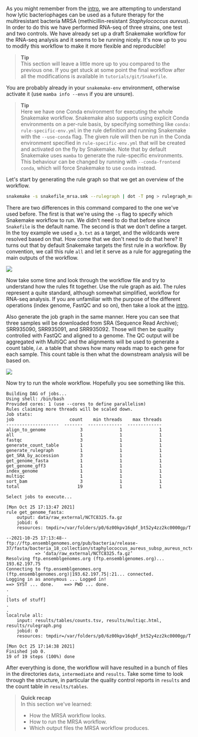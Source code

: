 As you might remember from the [intro](introduction), we are attempting to
understand how lytic bacteriophages can be used as a future therapy for the
multiresistant bacteria MRSA (methicillin-resistant _Staphylococcus aureus_).
In order to do this we have performed RNA-seq of three strains, one test and
two controls. We have already set up a draft Snakemake workflow for the RNA-seq
analysis and it seems to be running nicely. It's now up to you to modify this
workflow to make it more flexible and reproducible!

> **Tip** <br>
> This section will leave a little more up to you compared to the previous
> one. If you get stuck at some point the final workflow after all the
> modifications is available in `tutorials/git/Snakefile`.

You are probably already in your `snakemake-env` environment, otherwise
activate it (use `mamba info --envs` if you are unsure).

> **Tip** <br>
> Here we have one Conda environment for executing the whole Snakemake
> workflow. Snakemake also supports using explicit Conda environments on
> a per-rule basis, by specifying something like `conda:
> rule-specific-env.yml` in the rule definition and running Snakemake with
> the `--use-conda` flag. The given rule will then be run in the Conda
> environment specified in `rule-specific-env.yml` that will be created and
> activated on the fly by Snakemake. Note that by default Snakemake uses 
> `mamba` to generate the rule-specific environments. This behaviour can be 
> changed by running with `--conda-frontend conda`, which will force 
> Snakemake to use `conda` instead.

Let's start by generating the rule graph so that we get an overview of the
workflow.

```bash
snakemake -s snakefile_mrsa.smk --rulegraph | dot -T png > rulegraph_mrsa.png
```

There are two differences in this command compared to the one we've used
before. The first is that we're using the `-s` flag to specify which Snakemake
workflow to run. We didn't need to do that before since `Snakefile` is the
default name. The second is that we don't define a target. In the toy example
we used `a_b.txt` as a target, and the wildcards were resolved based on that.
How come that we don't need to do that here? It turns out that by default
Snakemake targets the first rule in a workflow. By convention, we call this rule
`all` and let it serve as a rule for aggregating the main outputs of the
workflow.

![](images/rulegraph_mrsa.svg)

Now take some time and look through the workflow file and try to understand how
the rules fit together. Use the rule graph as aid. The rules represent a quite
standard, although somewhat simplified, workflow for RNA-seq analysis. If you
are unfamiliar with the purpose of the different operations (index genome,
FastQC and so on), then take a look at the [intro](introduction).

Also generate the job graph in the same manner. Here you can see that three
samples will be downloaded from SRA (Sequence Read Archive); SRR935090,
SRR935091, and SRR935092. Those will then be quality controlled with FastQC and
aligned to a genome. The QC output will be aggregated with MultiQC and the
alignments will be used to generate a count table, *i.e.* a table that shows
how many reads map to each gene for each sample. This count table is then what
the downstream analysis will be based on.

![](images/dag_mrsa.svg)

Now try to run the whole workflow. Hopefully you see something like this.

```no-highlight
Building DAG of jobs...
Using shell: /bin/bash
Provided cores: 1 (use --cores to define parallelism)
Rules claiming more threads will be scaled down.
Job stats:
job                     count    min threads    max threads
--------------------  -------  -------------  -------------
align_to_genome             3              1              1
all                         1              1              1
fastqc                      3              1              1
generate_count_table        1              1              1
generate_rulegraph          1              1              1
get_SRA_by_accession        3              1              1
get_genome_fasta            1              1              1
get_genome_gff3             1              1              1
index_genome                1              1              1
multiqc                     1              1              1
sort_bam                    3              1              1
total                      19              1              1

Select jobs to execute...

[Mon Oct 25 17:13:47 2021]
rule get_genome_fasta:
    output: data/raw_external/NCTC8325.fa.gz
    jobid: 6
    resources: tmpdir=/var/folders/p0/6z00kpv16qbf_bt52y4zz2kc0000gp/T

--2021-10-25 17:13:48--  ftp://ftp.ensemblgenomes.org/pub/bacteria/release-37/fasta/bacteria_18_collection/staphylococcus_aureus_subsp_aureus_nctc_8325/dna//Staphylococcus_aureus_subsp_aureus_nctc_8325.ASM1342v1.dna_rm.toplevel.fa.gz
           => ‘data/raw_external/NCTC8325.fa.gz’
Resolving ftp.ensemblgenomes.org (ftp.ensemblgenomes.org)... 193.62.197.75
Connecting to ftp.ensemblgenomes.org (ftp.ensemblgenomes.org)|193.62.197.75|:21... connected.
Logging in as anonymous ... Logged in!
==> SYST ... done.    ==> PWD ... done.
.
.
[lots of stuff]
.
.
localrule all:
    input: results/tables/counts.tsv, results/multiqc.html, results/rulegraph.png
    jobid: 0
    resources: tmpdir=/var/folders/p0/6z00kpv16qbf_bt52y4zz2kc0000gp/T

[Mon Oct 25 17:14:38 2021]
Finished job 0.
19 of 19 steps (100%) done
```

After everything is done, the workflow will have resulted in a bunch of files
in the directories `data`, `intermediate` and `results`. Take some time to look
through the structure, in particular the quality control reports in `results`
and the count table in `results/tables`.

> **Quick recap** <br>
> In this section we've learned:
>
> - How the MRSA workflow looks.
> - How to run the MRSA workflow.
> - Which output files the MRSA workflow produces.
